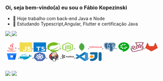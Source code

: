 ### Oi, seja bem-vindo(a) eu sou o Fábio Kopezinski 

- 🔭 Hoje trabalho com back-end Java e Node
- 🌱 Estudando Typescript,Angular, Flutter e certificação Java

<div>
 <a href="https://github.com/fabiokopezinski">
  <img height="180em" src="https://github-readme-stats.vercel.app/api?username=fabiokopezinski&theme=dark&show_icons=true&include_all_commits=true"/>
  <img height="180em" src="https://github-readme-stats.vercel.app/api/top-langs/?username=fabiokopezinski&layout=compact&theme=dark"/>
</div>
 
<div style="display: inline_block"><br>
  <img align="center" alt="Java" height="30" width="40" src ="https://github.com/devicons/devicon/blob/master/icons/java/java-plain.svg"/>
  <img align="center" alt="Javascript" height="30" width="40" src="https://github.com/devicons/devicon/blob/master/icons/javascript/javascript-plain.svg"/>
  <img align="center" alt="Typescript" height="30" width="40" src="https://github.com/devicons/devicon/blob/master/icons/typescript/typescript-plain.svg"/>
  <img align="center" alt="Spring" height="30" width="40" src="https://github.com/devicons/devicon/blob/master/icons/spring/spring-original.svg"/>
  <img align="center" alt="NodeJs" height="30" width="40" src="https://github.com/devicons/devicon/blob/master/icons/nodejs/nodejs-plain.svg"/>
  <img align="center" alt="Mongodb" height="30" width="40" src="https://github.com/devicons/devicon/blob/master/icons/mongodb/mongodb-plain.svg"/>
  <img align="center" alt="Oracle" height="30" width="40" src="https://github.com/devicons/devicon/blob/master/icons/oracle/oracle-original.svg"/>
  <img align="center" alt="Postgresql" height="30" width="40" src="https://github.com/devicons/devicon/blob/master/icons/postgresql/postgresql-plain.svg"/>
  <img align="center" alt="Cucumber" height="30" width="40" src="https://github.com/devicons/devicon/blob/master/icons/cucumber/cucumber-plain.svg"/>
  <img align="center" alt="Jest" height="30" width="40" src="https://github.com/devicons/devicon/blob/master/icons/jest/jest-plain.svg"/>
  <img align="center" alt="Gitlab" height="30" width="40" src="https://github.com/devicons/devicon/blob/master/icons/gitlab/gitlab-plain.svg"/>
  <img align="center" alt="Bitbucket" height="30" width="40" src="https://github.com/devicons/devicon/blob/master/icons/bitbucket/bitbucket-original.svg"/>
  <img align="center" alt="Docker" height="30" width="40" src="https://github.com/devicons/devicon/blob/master/icons/docker/docker-plain.svg"/>
  <img align="center" alt="Kubernetes" height="30" width="40" src="https://github.com/devicons/devicon/blob/master/icons/kubernetes/kubernetes-plain.svg"/>
  <img align="center" alt="Jenkins" height="30" width="40" src="https://github.com/devicons/devicon/blob/master/icons/jenkins/jenkins-original.svg"/>
  <img align="center" alt="Kafka" height="30" width="40" src="https://github.com/devicons/devicon/blob/master/icons/apachekafka/apachekafka-original-wordmark.svg"/>
   <img align="center" alt="Vscode" height="30" width="40" src="https://github.com/devicons/devicon/blob/master/icons/vscode/vscode-original.svg"/>
  <img align="center" alt="Intellij" height="30" width="40" src="https://github.com/devicons/devicon/blob/master/icons/intellij/intellij-original.svg"/>
</div>
  
  ##
  
  <div>
    <a href="https://www.linkedin.com/in/f%C3%A1bio-kopezinski-carvalho-981297161/" target="_blank"><img src="https://img.shields.io/badge/LinkedIn-0077B5?style=for-the-badge&logo=linkedin&logoColor=white"></img></a>
   <a href="mailto:fabiokopezinski@gmail.com" target="_blank"><img src="https://img.shields.io/badge/Gmail-D14836?style=for-the-badge&logo=gmail&logoColor=white"></img></a>
  </div>
  
  
  



